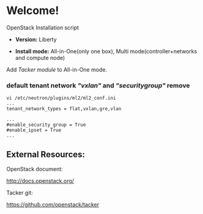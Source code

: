 # Welcome!

OpenStack Installation script 

* **Version:** Liberty

* **Install mode:** All-in-One(only one box), Multi mode(controller+networks and compute node)

Add *Tacker module* to All-in-One mode.

### default tenant network *"vxlan"* and  *"securitygroup"* remove

```
vi /etc/neutron/plugins/ml2/ml2_conf.ini
...
tenant_network_types = flat,vxlan,gre,vlan

...
#enable_security_group = True
#enable_ipset = True
...
```


## External Resources:

OpenStack document:

http://docs.openstack.org/

Tacker git:

https://github.com/openstack/tacker






